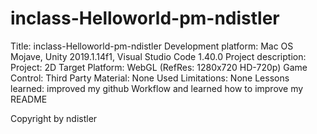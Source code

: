 # inclass-Helloworld-pm-ndistler
Title: inclass-Helloworld-pm-ndistler
Development platform: Mac OS Mojave, Unity 2019.1.14f1, Visual Studio Code 1.40.0
Project description: 
Project: 2D
Target Platform: WebGL (RefRes: 1280x720 HD-720p)
Game Control:
Third Party Material: None Used
Limitations: None
Lessons learned: improved my github Workflow and learned how to improve my README

Copyright by ndistler